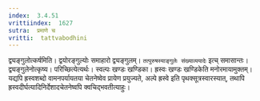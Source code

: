 ```yaml
---
index:  3.4.51
vrittiindex:  1627
sutra:  प्रमाणे च
vritti:  tattvabodhini 
---
```


द्व्यङ्गुलोत्कर्षमिति। द्वयोरङ्गुल्योः समाहारो द्व्यङ्गुलम्। `तत्पुरुषस्याङ्गुलेः संख्याव्ययादेः` इत्च् समासान्तः। द्व्यङ्गुलेनोत्कृष्य। परिच्छित्येत्यर्थः। स्वल्पः खण्डः खण्डिका। ह्रस्वः खण्डः खण्डिकेति मनोरमायामुक्तम्। यद्यपि ह्रस्वशब्दो वामनपर्यायतया चेतनेष्वेव प्रायेण प्रयुज्यते, अल्पे ह्रस्वे इति पृथक्सूत्रस्वारस्यात्, तथापि ह्रस्वदीर्घत्यादिनिर्देशादचेतनेष्वपि क्वचिद्भवतीत्याहुः। 

